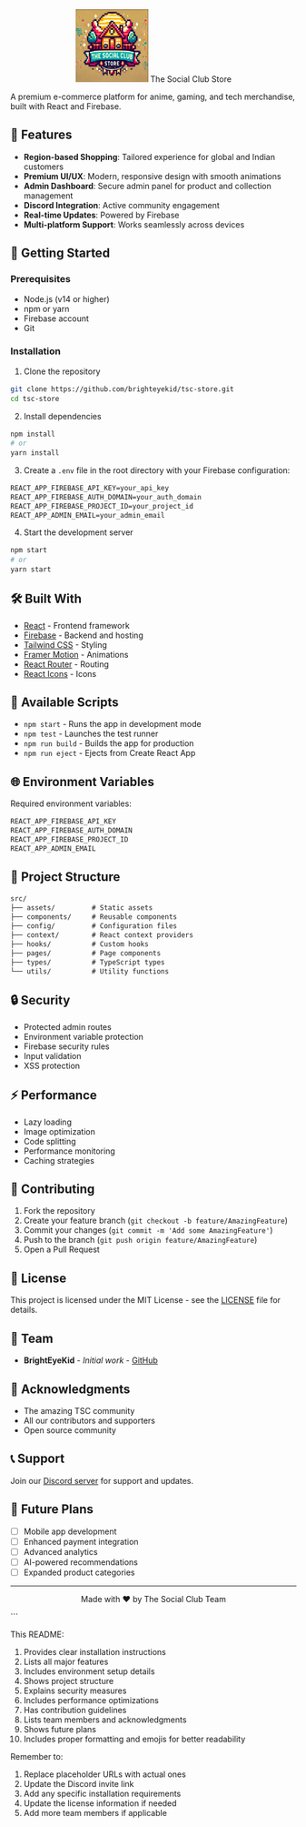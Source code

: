 
<div align="center">
  <img src="public/favicon.ico" alt="TSC Store Logo" width="128" height="128" />
  The Social Club Store
</div>

A premium e-commerce platform for anime, gaming, and tech merchandise, built with React and Firebase.

## 🌟 Features

- **Region-based Shopping**: Tailored experience for global and Indian customers
- **Premium UI/UX**: Modern, responsive design with smooth animations
- **Admin Dashboard**: Secure admin panel for product and collection management
- **Discord Integration**: Active community engagement
- **Real-time Updates**: Powered by Firebase
- **Multi-platform Support**: Works seamlessly across devices

## 🚀 Getting Started

### Prerequisites

- Node.js (v14 or higher)
- npm or yarn
- Firebase account
- Git

### Installation

1. Clone the repository
```bash
git clone https://github.com/brighteyekid/tsc-store.git
cd tsc-store
```

2. Install dependencies
```bash
npm install
# or
yarn install
```

3. Create a `.env` file in the root directory with your Firebase configuration:
```env
REACT_APP_FIREBASE_API_KEY=your_api_key
REACT_APP_FIREBASE_AUTH_DOMAIN=your_auth_domain
REACT_APP_FIREBASE_PROJECT_ID=your_project_id
REACT_APP_ADMIN_EMAIL=your_admin_email
```

4. Start the development server
```bash
npm start
# or
yarn start
```

## 🛠️ Built With

- [React](https://reactjs.org/) - Frontend framework
- [Firebase](https://firebase.google.com/) - Backend and hosting
- [Tailwind CSS](https://tailwindcss.com/) - Styling
- [Framer Motion](https://www.framer.com/motion/) - Animations
- [React Router](https://reactrouter.com/) - Routing
- [React Icons](https://react-icons.github.io/react-icons/) - Icons

## 📱 Available Scripts

- `npm start` - Runs the app in development mode
- `npm test` - Launches the test runner
- `npm run build` - Builds the app for production
- `npm run eject` - Ejects from Create React App

## 🌐 Environment Variables

Required environment variables:

```env
REACT_APP_FIREBASE_API_KEY
REACT_APP_FIREBASE_AUTH_DOMAIN
REACT_APP_FIREBASE_PROJECT_ID
REACT_APP_ADMIN_EMAIL
```

## 📂 Project Structure

```
src/
├── assets/         # Static assets
├── components/     # Reusable components
├── config/         # Configuration files
├── context/        # React context providers
├── hooks/          # Custom hooks
├── pages/          # Page components
├── types/          # TypeScript types
└── utils/          # Utility functions
```

## 🔒 Security

- Protected admin routes
- Environment variable protection
- Firebase security rules
- Input validation
- XSS protection

## ⚡ Performance

- Lazy loading
- Image optimization
- Code splitting
- Performance monitoring
- Caching strategies

## 🤝 Contributing

1. Fork the repository
2. Create your feature branch (`git checkout -b feature/AmazingFeature`)
3. Commit your changes (`git commit -m 'Add some AmazingFeature'`)
4. Push to the branch (`git push origin feature/AmazingFeature`)
5. Open a Pull Request

## 📄 License

This project is licensed under the MIT License - see the [LICENSE](LICENSE) file for details.

## 👥 Team

- **BrightEyeKid** - *Initial work* - [GitHub](https://github.com/brighteyekid)

## 🙏 Acknowledgments

- The amazing TSC community
- All our contributors and supporters
- Open source community

## 📞 Support

Join our [Discord server](https://discord.gg/sseNDMnxJt) for support and updates.

## 🔮 Future Plans

- [ ] Mobile app development
- [ ] Enhanced payment integration
- [ ] Advanced analytics
- [ ] AI-powered recommendations
- [ ] Expanded product categories

---

<p align="center">Made with ❤️ by The Social Club Team</p>
```

This README:
1. Provides clear installation instructions
2. Lists all major features
3. Includes environment setup details
4. Shows project structure
5. Explains security measures
6. Includes performance optimizations
7. Has contribution guidelines
8. Lists team members and acknowledgments
9. Shows future plans
10. Includes proper formatting and emojis for better readability

Remember to:
1. Replace placeholder URLs with actual ones
2. Update the Discord invite link
3. Add any specific installation requirements
4. Update the license information if needed
5. Add more team members if applicable
